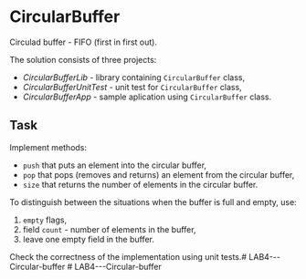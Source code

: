 # CircularBuffer

Circulad buffer - FIFO (first in first out).

The solution consists of three projects:
* _CircularBufferLib_ - library containing `CircularBuffer` class,
* _CircularBufferUnitTest_ - unit test for `CircularBuffer` class,
* _CircularBufferApp_ - sample aplication using `CircularBuffer` class.

## Task
Implement methods:
* `push` that puts an element into the circular buffer,
* `pop` that pops (removes and returns) an element from the circular buffer,
* `size` that returns the number of elements in the circular buffer.

To distinguish between the situations when the buffer is full and empty, use:
1. `empty` flags,
1. field `count` - number of elements in the buffer,
1. leave one empty field in the buffer.

Check the correctness of the implementation using unit tests.#   L A B 4 - - - C i r c u l a r - b u f f e r  
 #   L A B 4 - - - C i r c u l a r - b u f f e r  
 